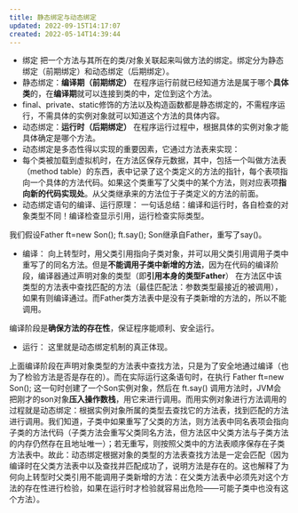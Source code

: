 ```yaml
---
title: 静态绑定与动态绑定
updated: 2022-09-15T14:17:07
created: 2022-05-14T14:39:44
---
```


- 绑定
把一个方法与其所在的类/对象关联起来叫做方法的绑定。绑定分为静态绑定（前期绑定）和动态绑定（后期绑定）。
- 静态绑定：**编译期（前期绑定）**
在程序运行前就已经知道方法是属于哪个**具体类**的，在**编译期**就可以连接到类的中，定位到这个方法。
- final、private、static修饰的方法以及构造函数都是静态绑定的，不需程序运行，不需具体的实例对象就可以知道这个方法的具体内容。
- 动态绑定：**运行时（后期绑定）**
在程序运行过程中，根据具体的实例对象才能具体确定是哪个方法。
- 动态绑定是多态性得以实现的重要因素，它通过方法表来实现：
- 每个类被加载到虚拟机时，在方法区保存元数据，其中，包括一个叫做方法表（method table）的东西，表中记录了这个类定义的方法的指针，每个表项指向一个具体的方法代码。如果这个类重写了父类中的某个方法，则对应表项**指向新的代码实现处**。从父类继承来的方法位于子类定义的方法的前面。
- 动态绑定语句的编译、运行原理：
一句话总结：编译和运行时，各自检查的对象类型不同！编译检查显示引用，运行检查实际类型。

我们假设Father ft=new Son(); ft.say(); Son继承自Father，重写了say()。
- 编译：
向上转型时，用父类引用指向子类对象，并可以用父类引用调用子类中重写了的同名方法。但是**不能调用子类中新增的方法**，因为在代码的编译阶段，编译器通过声明对象的类型（即**引用本身的类型Father**） 在方法区中该类型的方法表中查找匹配的方法（最佳匹配法：参数类型最接近的被调用），如果有则编译通过。而Father类方法表中是没有子类新增的方法的，所以不能调用。

编译阶段是**确保方法的存在性**，保证程序能顺利、安全运行。
- 运行：
这里就是动态绑定机制的真正体现。

上面编译阶段在声明对象类型的方法表中查找方法，只是为了安全地通过编译（也为了检验方法是否是存在的）。而在实际运行这条语句时，在执行 Father ft=new Son(); 这一句时创建了一个Son实例对象，然后在 ft.say() 调用方法时，JVM会把刚才的son对象**压入操作数栈**，用它来进行调用。而用实例对象进行方法调用的过程就是动态绑定：根据实例对象所属的类型去查找它的方法表，找到匹配的方法进行调用。我们知道，子类中如果重写了父类的方法，则方法表中同名表项会指向子类的方法代码（子类方法会重写父类同名方法，但方法区中父类方法与子类方法的内存仍然存在且地址唯一）；若无重写，则按照父类中的方法表顺序保存在子类方法表中。故此：动态绑定根据对象的类型的方法表查找方法是一定会匹配（因为编译时在父类方法表中以及查找并匹配成功了，说明方法是存在的。这也解释了为何向上转型时父类引用不能调用子类新增的方法：在父类方法表中必须先对这个方法的存在性进行检验，如果在运行时才检验就容易出危险——可能子类中也没有这个方法）。
